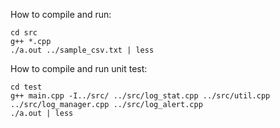 How to compile and run:
```
cd src
g++ *.cpp
./a.out ../sample_csv.txt | less
```

How to compile and run unit test:
```
cd test
g++ main.cpp -I../src/ ../src/log_stat.cpp ../src/util.cpp ../src/log_manager.cpp ../src/log_alert.cpp
./a.out | less
```
